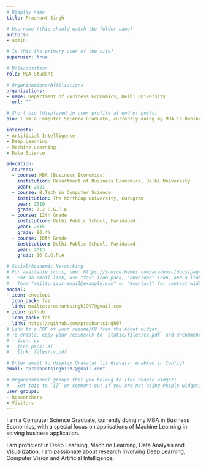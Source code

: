 ```yaml
---
# Display name
title: Prashant Singh

# Username (this should match the folder name)
authors:
- admin

# Is this the primary user of the site?
superuser: true

# Role/position
role: MBA Student

# Organizations/Affiliations
organizations:
- name: Department of Business Economics, Delhi University
  url: ""

# Short bio (displayed in user profile at end of posts)
bio: I am a Computer Science Graduate, currently doing my MBA in Business Economics, with a special focus on applications of Machine Learning in solving business application.

interests:
- Artificial Intelligence
- Deep Learning
- Machine Learning
- Data Science

education:
  courses:
  - course: MBA (Business Economics)
    institution: Department of Business Economics, Delhi University
    year: 2021
  - course: B.Tech in Computer Science
    institution: The NorthCap University, Gurugram
    year: 2019
    grade: 7.2 C.G.P.A
  - course: 12th Grade
    institution: Delhi Public School, Faridabad
    year: 2015
    grade: 90.4%
  - course: 10th Grade
    institution: Delhi Public School, Faridabad
    year: 2013
    grade: 10 C.G.P.A

# Social/Academic Networking
# For available icons, see: https://sourcethemes.com/academic/docs/page-builder/#icons
#   For an email link, use "fas" icon pack, "envelope" icon, and a link in the
#   form "mailto:your-email@example.com" or "#contact" for contact widget.
social:
- icon: envelope
  icon_pack: fas
  link: mailto:prashantsingh1997@gmail.com
- icon: github
  icon_pack: fab
  link: https://github.com/prashantsingh97
# Link to a PDF of your resume/CV from the About widget.
# To enable, copy your resume/CV to `static/files/cv.pdf` and uncomment the lines below.
# - icon: cv
#   icon_pack: ai
#   link: files/cv.pdf

# Enter email to display Gravatar (if Gravatar enabled in Config)
email: "prashantsingh1997@gmail.com"

# Organizational groups that you belong to (for People widget)
#   Set this to `[]` or comment out if you are not using People widget.
user_groups:
- Researchers
- Visitors
---
```


I am a Computer Science Graduate, currently doing my MBA in Business Economics, with a special focus on applications of Machine Learning in solving business application.

I am proficient in Deep Learning, Machine Learning, Data Analysis and Visualization. I am passionate about research involving Deep Learning, Computer Vision and Artificial Intelligence.
